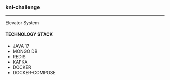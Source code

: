 ### knl-challenge

------------
Elevator System

#### TECHNOLOGY STACK

* JAVA 17
* MONGO DB
* REDIS
* KAFKA
* DOCKER
* DOCKER-COMPOSE






